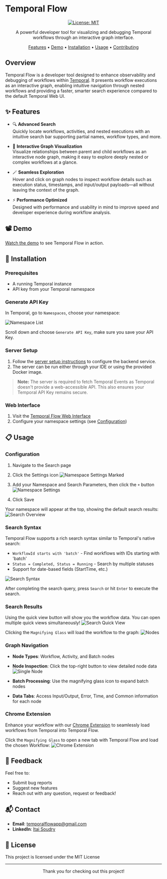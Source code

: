 # Temporal Flow

<div align="center">

[![License: MIT](https://img.shields.io/badge/License-MIT-yellow.svg)](https://opensource.org/licenses/MIT)

A powerful developer tool for visualizing and debugging Temporal workflows through an interactive graph interface.

[Features](#-features) • [Demo](#-demo) • [Installation](#-installation) • [Usage](#-usage) • [Contributing](#-contributing)

</div>

## Overview

Temporal Flow is a developer tool designed to enhance observability and debugging of workflows within [Temporal](https://temporal.io/). It presents workflow executions as an interactive graph, enabling intuitive navigation through nested workflows and providing a faster, smarter search experience compared to the default Temporal Web UI.

## ✨ Features

- 🔍 **Advanced Search**  
  Quickly locate workflows, activities, and nested executions with an intuitive search bar supporting partial names, workflow types, and more.

- 🧭 **Interactive Graph Visualization**  
  Visualize relationships between parent and child workflows as an interactive node graph, making it easy to explore deeply nested or complex workflows at a glance.

- 🪄 **Seamless Exploration**  
  Hover and click on graph nodes to inspect workflow details such as execution status, timestamps, and input/output payloads—all without leaving the context of the graph.

- ⚡ **Performance Optimized**  
  Designed with performance and usability in mind to improve speed and developer experience during workflow analysis.

## 📽 Demo

[Watch the demo](https://youtu.be/jkV-PMhYk64) to see Temporal Flow in action.

## 🚀 Installation

### Prerequisites

- A running Temporal instance
- API key from your Temporal namespace

### Generate API Key

In Temporal, go to `Namespaces`, choose your namespace:

![Namespace List](./docs/images/namespaceList.png)

Scroll down and choose `Generate API Key`, make sure you save your API Key.

### Server Setup

1. Follow the [server setup instructions](server/README.md) to configure the backend service.
2. The server can be run either through your IDE or using the provided Docker image.

> **Note:** The server is required to fetch Temporal Events as Temporal doesn't provide a web-accessible API. This also ensures your Temporal API Key remains secure.

### Web Interface

1. Visit the [Temporal Flow Web Interface](https://itaisoudry.github.io/temporal-flow-web/)
2. Configure your namespace settings (see [Configuration](#configuration))

## 📋 Usage

### Configuration

1. Navigate to the Search page
2. Click the Settings icon
   ![Namespace Settings Marked](./docs/images/namespaceSettingsMarked.png)

3. Add your Namespace and Search Parameters, then click the `+` button
   ![Namespace Settings](./docs/images/configuredSearchSettings.png)

4. Click Save

Your namespace will appear at the top, showing the default search results:
![Search Overview](./docs/images/searchOverview.png)

### Search Syntax

Temporal Flow supports a rich search syntax similar to Temporal's native search:

- `WorkflowId starts with 'batch'` - Find workflows with IDs starting with 'batch'
- `Status = Completed, Status = Running` - Search by multiple statuses
- Support for date-based fields (StartTime, etc.)

![Search Syntax](./docs/images/searchParams.png)

After completing the search query, press `Search` or hit `Enter` to execute the search.

### Search Results

Using the quick view button will show you the workflow data. You can open multiple quick views simultaneously!
![Search Quick View](./docs/images/searchQuickView.png)

Clicking the `Magnifying Glass` will load the workflow to the graph:
![Nodes](./docs/images/nodes.png)

### Graph Navigation

- **Node Types**: Workflow, Activity, and Batch nodes
- **Node Inspection**: Click the top-right button to view detailed node data
  ![Single Node](./docs/images/singleNode.png)

- **Batch Processing**: Use the magnifying glass icon to expand batch nodes
- **Data Tabs**: Access Input/Output, Error, Time, and Common information for each node

### Chrome Extension

Enhance your workflow with our [Chrome Extension](chrome-extension/README.md) to seamlessly load workflows from Temporal into Temporal Flow.

Click the `Magnifying Glass` to open a new tab with Temporal Flow and load the chosen Workflow:
![Chrome Extension](./docs/images/chromeExtension.png)

## 🤝 Feedback

Feel free to:
- Submit bug reports
- Suggest new features
- Reach out with any question, request or feedback!

## 📬 Contact

- **Email**: [temporalflowapp@gmail.com](mailto:temporalflowapp@gmail.com)
- **LinkedIn**: [Itai Soudry](https://www.linkedin.com/in/itai-soudry-257a01123)

## 📄 License

This project is licensed under the MIT License

---

<div align="center">
Thank you for checking out this project!
</div>
